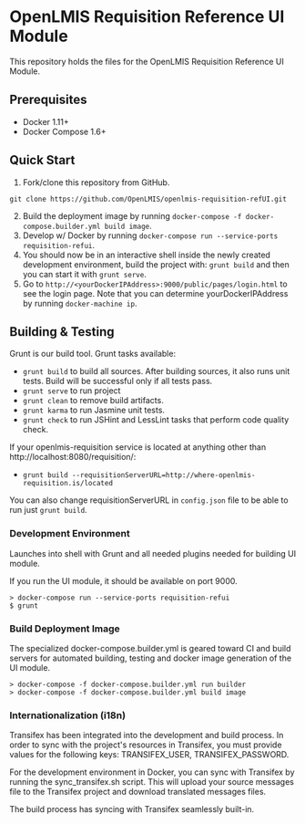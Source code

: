 # OpenLMIS Requisition Reference UI Module
This repository holds the files for the OpenLMIS Requisition Reference UI Module.

## Prerequisites
* Docker 1.11+
* Docker Compose 1.6+

## Quick Start
1. Fork/clone this repository from GitHub.

 ```shell
 git clone https://github.com/OpenLMIS/openlmis-requisition-refUI.git
 ```
2. Build the deployment image by running `docker-compose -f docker-compose.builder.yml build image`.
3. Develop w/ Docker by running `docker-compose run --service-ports requisition-refui`.
4. You should now be in an interactive shell inside the newly created development 
environment, build the project with: `grunt build` and then you can start it with `grunt serve`.
5. Go to `http://<yourDockerIPAddress>:9000/public/pages/login.html` to see the login page. Note that you can determine yourDockerIPAddress by running `docker-machine ip`.

## Building & Testing
Grunt is our build tool. Grunt tasks available:
- `grunt build` to build all sources. After building sources, it also runs unit tests. Build will be successful only if all tests pass.
- `grunt serve` to run project
- `grunt clean` to remove build artifacts.
- `grunt karma` to run Jasmine unit tests.
- `grunt check` to run JSHint and LessLint tasks that perform code quality check.

If your openlmis-requisition service is located at anything other than http://localhost:8080/requisition/:
- `grunt build --requisitionServerURL=http://where-openlmis-requisition.is/located`

You can also change requisitionServerURL in `config.json` file to be able to run just `grunt build`.


### Development Environment
Launches into shell with Grunt and all needed plugins needed for building UI module.

If you run the UI module, it should be available on port 9000.

```shell
> docker-compose run --service-ports requisition-refui
$ grunt
```

### Build Deployment Image
The specialized docker-compose.builder.yml is geared toward CI and build
servers for automated building, testing and docker image generation of
the UI module.

```shell
> docker-compose -f docker-compose.builder.yml run builder
> docker-compose -f docker-compose.builder.yml build image
```

### Internationalization (i18n)
Transifex has been integrated into the development and build process. In order to sync with the project's resources in Transifex, you must provide values for the following keys: TRANSIFEX_USER, TRANSIFEX_PASSWORD.

For the development environment in Docker, you can sync with Transifex by running the sync_transifex.sh script. This will upload your source messages file to the Transifex project and download translated messages files.

The build process has syncing with Transifex seamlessly built-in.
